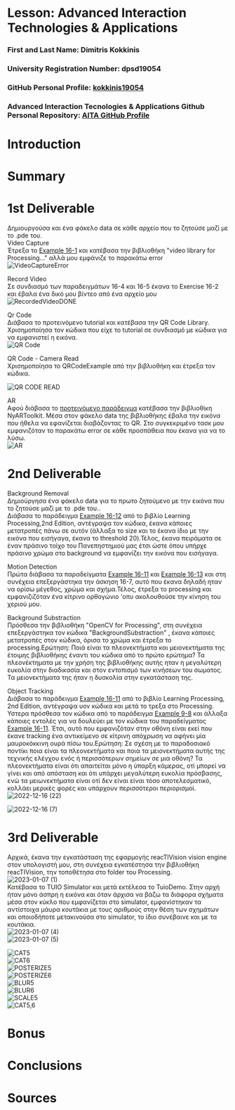 # Lesson: Advanced Interaction Technologies & Applications

### First and Last Name: Dimitris Kokkinis
### University Registration Number: dpsd19054
### GitHub Personal Profile: <a href="https://github.com/kokkinis19054">kokkinis19054</a>
### Advanced Interaction Tecnologies & Applications Github Personal Repository: <a href="https://github.com/kokkinis19054/Advanced-Interaction-Tecnologies-Applications-Individual-Assignment">AITA GitHub Profile</a> 

# Introduction

# Summary


# 1st Deliverable
Δημιουργούσα και ένα φάκελο data σε κάθε αρχείο που το ζητούσε μαζί με το .pde του. <br> 
Video Capture <br>
Έτρεξα το <a href="http://learningprocessing.com/examples/chp16/example-16-01-Capture">Example 16-1</a> και κατέβασα την βιβλιοθήκη "video library for Processing..." αλλά μου εμφάνιζε το παρακάτω error<br>
![VideoCaptureError](https://user-images.githubusercontent.com/100956242/200703744-3e57e91a-3ca5-4a56-8f65-996ba1b563f4.png)

Record Video<br>
Σε συνδιασμό των παραδειγμάτων 16-4 και 16-5 έκανα το Exercise 16-2 και έβαλα ένα δικό μου βίντεο από ένα αρχείο μου<br>
![RecordedVideoDONE](https://user-images.githubusercontent.com/100956242/200704645-11f197e7-6e12-4e8b-b0f1-eccec46f7742.png)

Qr Code  <br>
Διάβασα το προτεινόμενο tutorial και κατέβασα την QR Code Library. Χρισημοποίησα τον κώδικα που είχε το tutorial σε συνδιασμό με κώδικα για να εμφανιστεί η εικόνα. <br>
![QR Code](https://user-images.githubusercontent.com/100956242/200705272-cd169947-fcf1-4e89-ac7b-4002cba4f766.png)

QR Code - Camera Read <br>
Χρισημοποίησα το QRCodeExample από την βιβλιοθήκη και έτρεξα τον κώδικα.<br>

![QR CODE READ](https://user-images.githubusercontent.com/100956242/200707028-33c3c3ce-65ef-4897-b714-431d8a5a863d.png)


AR <br>
Αφού διάβασα το
<a href="https://medium.com/a-curious-beginners-guide-to-building-your-first/my-first-ar-exploration-with-processing-71ffaf3e7418">προτεινόμενο παράδειγμα</a> κατέβασα την βιβλιοθίκη  NyARToolkit. Μέσα στον φάκελο data της βιβλιοθήκης έβαλα την εικόνα που ήθελα να εφανίζεται διαβάζοντας το QR. Στο συγκεκριμένο τασκ μου εμφανιζόταν το παρακάτω error σε κάθε προσπάθεια που έκανα για να το λύσω. <br>
![AR](https://user-images.githubusercontent.com/100956242/200708009-9c598f04-96e8-400e-be0f-aa9354a49844.png)


# 2nd Deliverable
Background Removal <br>
Δημιούργησα ένα φάκελο data για το πρωτο ζητούμενο με την εικόνα που το ζητούσε μαζί με το .pde του.. <br>
Διάβασα το παράδειγμα <a href="http://learningprocessing.com/examples/chp16/example-16-12-Capture">Example 16-12</a> από το βιβλίο Learning Processing,2nd Edition, αντέγραψα τον κώδικα, έκανα κάποιες μετατροπές πάνω σε αυτόν (άλλαξα το size και το έκανα ίδιο με την εικόνα που εισήγαγα, έκανα το threshold 20).Τέλος, έκανα πειράματα σε έναν πράσινο τοίχο του Πανεπηστημιού μας έτσι ώστε όπου υπήρχε πράσινο χρώμα στο background να εμφανίζει την εικόνα που εισήγαγα. <br>

Motion Detection <br>
Πρώτα διάβασα τα παραδείγματα <a href="http://learningprocessing.com/examples/chp16/example-16-11-Capture">Example 16-11</a> και <a href="http://learningprocessing.com/examples/chp16/example-16-13-Capture">Example 16-13</a> και στη συνέχεια επεξεργάστηκα την άσκηση 16-7, αυτό που έκανα δηλαδή ηταν να ορίσω μέγεθος, χρώμα και σχήμα.Τέλος, έτρεξα το processing και εμφανιζιζόταν ένα κίτρινο ορθογώνιο 'οπυ ακολουθούσε την κίνηση του χεριού μου. <br>


Background Substraction <br>
Πρόσθεσα την βιβλιοθήκη "OpenCV for Processing", στη συνέχεια επεξεργάστηκα τον κώδικα "BackgroundSubstraction" , έκανα κάποιες μετατροπές στον κώδικα, όρισα το χρώμα  και έτρεξα το processing.Ερώτηση: Ποιά είναι τα πλεονεκτήματα και μειονεκτήματα της έτοιμης βιβλιοθήκης έναντι του κώδικα από το πρώτο ερώτημα? Τα πλεονέκτηματα με την χρήση της βιβλιοθήκης αυτής ηταν η μεγαλύτερη ευκολία στην διαδικασία και στον εντοπισμό των κινήσεων του σωματος. Τα μειονεκτήματα της ήταν η δυσκολία στην εγκατάσταση της. <br>

Object Tracking <br>
Διάβασα το παράδειγμα <a href="http://learningprocessing.com/examples/chp16/example-16-11-Capture">Example 16-11</a>  από το βιβλίο Learning Processing, 2nd Edition, αντέγραψα υον κώδικα και μετά το τρεξα στο Processing. Υστερα πρόσθεσα τον κώδικα από το παράδειγμα <a href="http://learningprocessing.com/examples/chp16/example-9-8-Capture">Example 9-8</a> και άλλαξα κάποιες εντολές για να δουλεύει με τον κώδικα του παραδείγματος <a href="http://learningprocessing.com/examples/chp16/example-16-11-Capture">Example 16-11</a>. Έτσι, αυτό που εμφανιζόταν στην οθόνη είναι εκεί που έκανε tracking ένα αντικείμενο σε κίτρινη απόχρωση να αφήνει μία μαυροκόκκινη ουρά πίσω του.Ερώτηση: Σε σχέση με το παραδοσιακό ποντίκι ποια είναι τα πλεονεκτήματα και ποια τα μειονεκτήματα αυτής της τεχνικής ελέγχου ενός ή περισσότερων σημείων σε μια οθόνη? Τα πλεονεκτήματα είναι ότι απαιτείται μόνο η ύπαρξη κάμερας, οτί μπορεί να γίνει και από απόσταση και ότι υπάρχει μεγαλύτερη ευκολία πρόσβασης, ενώ τα  μειωνεκτήματα είναι οτί δεν είναι είναι τόσο αποτελεσματικό, κολλάει μερικές φορές και υπάρχουν περισσότεροι περιορισμοί. <br>
![2022-12-16 (22)](https://user-images.githubusercontent.com/100956242/208106711-8597ed7c-8b57-473b-9062-62b89b07f278.png) <br>

![2022-12-16 (7)](https://user-images.githubusercontent.com/100956242/208113480-eec4b8e0-b2f9-446d-9ca3-e818e0f70a06.png)


# 3rd Deliverable 
Αρχικά, έκανα την εγκατάσταση της εφαρμογής reacTIVision vision engine στον υπολογιστή μου, στη συνέχεια εγκατέστησα την βιβλιοθήκη reacTIVision, την τοποθέτησα στο folder του Processing. <br>
![2023-01-07 (1)](https://user-images.githubusercontent.com/100956242/211154004-23b49b75-ced7-4ba7-a4d4-371d3e467f47.png) <br>
 Κατέβασα το TUIO Simulator και μετά εκτέλεσα το TuioDemo. Στην αρχή ήταν μόνο άσπρη η εικόνα και όταν άρχισα να βάζω τα διάφορα σχήματα μέσα στον κύκλο που εμφανίζεται στο simulator, εμφανίστηκαν τα αντίστοιχα μάυρα κουτάκια με τους αριθμούς στην θέση των σχημάτων και οποιοδήποτε μετακινούσα στο simulator, το ίδιο συνέβαινε και με τα κουτάκια. <br>
 ![2023-01-07 (4)](https://user-images.githubusercontent.com/100956242/211156296-1c94c348-e068-4d8b-a59e-add5852193f5.png) <br>
 ![2023-01-07 (5)](https://user-images.githubusercontent.com/100956242/211156317-496689fe-c07b-4f6f-8971-a5dcc28d5f52.png) <br>


![CAT5](https://user-images.githubusercontent.com/100956242/211167191-c3141cbb-4fab-4e1f-9c51-29dca6be777d.png) <br>
![CAT6](https://user-images.githubusercontent.com/100956242/211167195-51db2205-4476-4b19-b595-aaffdb3f7b84.png) <br>
![POSTERIZE5](https://user-images.githubusercontent.com/100956242/211167205-c249a18d-f39e-4482-99b2-147a7df69561.png) <br>
![POSTERIZE6](https://user-images.githubusercontent.com/100956242/211167213-593fd696-0413-4449-a7c6-571e24aab523.png) <br>
![BLUR5](https://user-images.githubusercontent.com/100956242/211167161-c0d0f91a-fb6c-49cd-aff4-a600f98369fa.png) <br>
![BLUR6](https://user-images.githubusercontent.com/100956242/211167169-2de6c771-e794-4c17-8f05-76cbfc4a8cc3.png) <br>
![SCALE5](https://user-images.githubusercontent.com/100956242/211167218-fac91b36-2a6c-403f-a83f-c8aa010d53ca.png) <br>
![CAT5,6](https://user-images.githubusercontent.com/100956242/211167173-cd2113d7-55d6-4eb7-b72c-0562de5264da.png) <br>



# Bonus 


# Conclusions


# Sources

